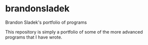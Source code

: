 brandonsladek
=============

Brandon Sladek's portfolio of programs

This repository is simply a portfolio of some of the more advanced programs that I have wrote. 
